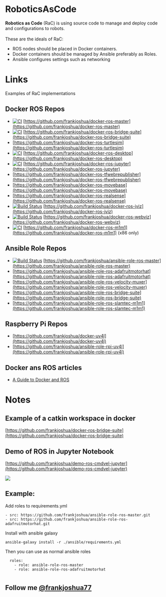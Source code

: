 # RoboticsAsCode

**Robotics as Code** (RaC) is using source code to manage and deploy code and configurations to robots.
<br><br>These are the ideals of RaC:

- ROS nodes should be placed in Docker containers.
- Docker containers should be managed by Ansible preferably as Roles.
- Ansible configures settings such as networking

# Links

Examples of RaC implementations

## Docker ROS Repos

- [![CI](https://github.com/frankjoshua/docker-ros-master/workflows/CI/badge.svg)](https://github.com/frankjoshua/docker-ros-master/actions) [https://github.com/frankjoshua/docker-ros-master](https://github.com/frankjoshua/docker-ros-master)
- [![CI](https://github.com/frankjoshua/docker-ros-bridge-suite/workflows/CI/badge.svg)](https://github.com/frankjoshua/docker-ros-bridge-suite/actions) [https://github.com/frankjoshua/docker-ros-bridge-suite](https://github.com/frankjoshua/docker-ros-bridge-suite)
- [https://github.com/frankjoshua/docker-ros-turtlesim](https://github.com/frankjoshua/docker-ros-turtlesim)
- [![CI](https://github.com/frankjoshua/docker-ros-desktop/workflows/CI/badge.svg)](https://github.com/frankjoshua/docker-ros-desktop/actions) [https://github.com/frankjoshua/docker-ros-desktop](https://github.com/frankjoshua/docker-ros-desktop)
- [![CI](https://github.com/frankjoshua/docker-ros-jupyter/workflows/CI/badge.svg)](https://github.com/frankjoshua/docker-ros-jupyter/actions) [https://github.com/frankjoshua/docker-ros-jupyter](https://github.com/frankjoshua/docker-ros-jupyter)
- [https://github.com/frankjoshua/docker-ros-tfwebrepublisher](https://github.com/frankjoshua/docker-ros-tfwebrepublisher)
- [https://github.com/frankjoshua/docker-ros-movebase](https://github.com/frankjoshua/docker-ros-movebase)
- [https://github.com/frankjoshua/docker-ros-realsense](https://github.com/frankjoshua/docker-ros-realsense)
- [![Build Status](https://travis-ci.org/frankjoshua/docker-ros-jviz.svg?branch=master)](https://travis-ci.org/frankjoshua/docker-ros-jviz) [https://github.com/frankjoshua/docker-ros-jviz](https://github.com/frankjoshua/docker-ros-jviz)
- [![Build Status](https://travis-ci.org/frankjoshua/docker-ros-webviz.svg?branch=master)](https://travis-ci.org/frankjoshua/docker-ros-webviz) [https://github.com/frankjoshua/docker-ros-webviz](https://github.com/frankjoshua/docker-ros-webviz)
- [![CI](https://github.com/frankjoshua/docker-ros-m1m1/workflows/CI/badge.svg)](https://github.com/frankjoshua/docker-ros-m1m1/actions) [https://github.com/frankjoshua/docker-ros-m1m1](https://github.com/frankjoshua/docker-ros-m1m1) (x86 only)

## Ansible Role Repos

- [![Build Status](https://travis-ci.org/frankjoshua/ansible-role-ros-master.svg?branch=master)](https://travis-ci.org/frankjoshua/ansible-role-ros-master) [https://github.com/frankjoshua/ansible-role-ros-master](https://github.com/frankjoshua/ansible-role-ros-master)
- [https://github.com/frankjoshua/ansible-role-ros-adafruitmotorhat](https://github.com/frankjoshua/ansible-role-ros-adafruitmotorhat)
- [https://github.com/frankjoshua/ansible-role-ros-velocity-muxer](https://github.com/frankjoshua/ansible-role-ros-velocity-muxer)
- [https://github.com/frankjoshua/ansible-role-ros-bridge-suite](https://github.com/frankjoshua/ansible-role-ros-bridge-suite)
- [https://github.com/frankjoshua/ansible-role-ros-slamtec-m1m1](https://github.com/frankjoshua/ansible-role-ros-slamtec-m1m1)

## Raspberry Pi Repos

- [https://github.com/frankjoshua/docker-uv4l](https://github.com/frankjoshua/docker-uv4l)
- [https://github.com/frankjoshua/ansible-role-rpi-uv4l](https://github.com/frankjoshua/ansible-role-rpi-uv4l)

## Docker ans ROS articles

- [A Guide to Docker and ROS](https://roboticseabass.wordpress.com/2021/04/21/docker-and-ros/)

# Notes

## Example of a catkin workspace in docker

[https://github.com/frankjoshua/docker-ros-bridge-suite](https://github.com/frankjoshua/docker-ros-bridge-suite)

## Demo of ROS in Jupyter Notebook

[https://github.com/frankjoshua/demo-ros-cmdvel-jupyter](https://github.com/frankjoshua/demo-ros-cmdvel-jupyter)

[![](https://img.youtube.com/vi/cztepMA39Ik/0.jpg)](https://www.youtube.com/watch?v=cztepMA39Ik)

## Example:

Add roles to requirements.yml

```
- src: https://github.com/frankjoshua/ansible-role-ros-master.git
- src: https://github.com/frankjoshua/ansible-role-ros-adafruitmotorhat.git
```

Install with ansible galaxy

```
ansible-galaxy install -r ./ansible/requirements.yml
```

Then you can use as normal ansible roles

```
  roles:
    - role: ansible-role-ros-master
    - role: ansible-role-ros-adafruitmotorhat
```

#

###

## Follow me [@frankjoshua77](https://twitter.com/frankjoshua77)
